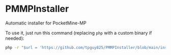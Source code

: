 # PMMPInstaller
Automatic installer for PocketMine-MP

To use it, just run this command (replacing `php` with a custom binary if needed):
```bat
php -r "$url = 'https://github.com/tpguy825/PMMPInstaller/blob/main/installer.php'; copy($url,'installer.php'); if(hash_file('sha256', 'installer.php') == hash_file('sha256', $url)) { echo 'Your file is valid!'; } else { die('Invalid file, please try again'); }" && php installer.php
```
